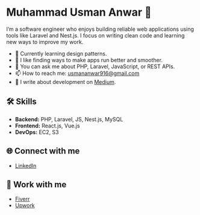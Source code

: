 # Muhammad Usman Anwar 👋

  I’m a software engineer who enjoys building reliable web applications using tools like Laravel and Nest.js. I focus on writing clean code and learning new ways to improve my work.
- 🌱 Currently learning design patterns.
- 🚀 I like finding ways to make apps run better and smoother.
- 💬 You can ask me about PHP, Laravel, JavaScript, or REST APIs.
- 📫 How to reach me: usmananwar916@gmail.com
- 📝 I write about development on [Medium](https://medium.com/@m-usmananwar).

## 🛠 Skills
- **Backend:** PHP, Laravel, JS, Nest.js, MySQL
- **Frontend:** React.js, Vue.js
- **DevOps:** EC2, S3

## 🌐 Connect with me
- [LinkedIn](https://www.linkedin.com/in/m-usmananwar/)

## 💼 Work with me
- [Fiverr](https://www.fiverr.com/web_devninja)
- [Upwork](https://www.upwork.com/freelancers/~01001c13a1a4aee834)
